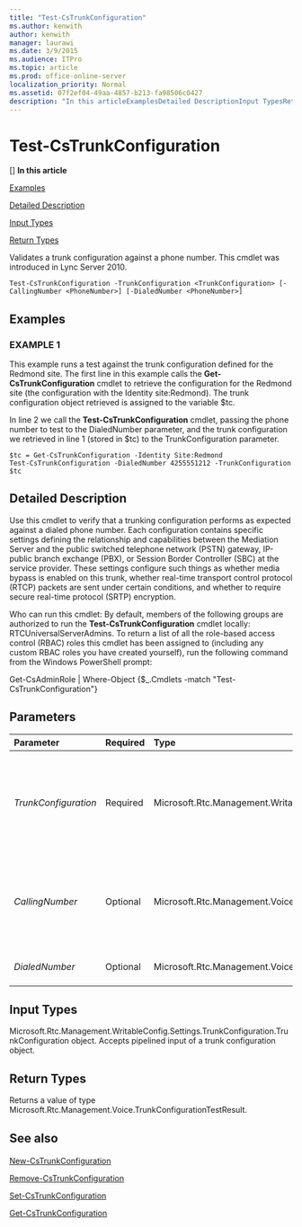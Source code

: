 ```yaml
---
title: "Test-CsTrunkConfiguration"
ms.author: kenwith
author: kenwith
manager: laurawi
ms.date: 3/9/2015
ms.audience: ITPro
ms.topic: article
ms.prod: office-online-server
localization_priority: Normal
ms.assetid: 07f2ef04-49aa-4857-b213-fa98506c0427
description: "In this articleExamplesDetailed DescriptionInput TypesReturn Types"
---
```


# Test-CsTrunkConfiguration
[]
 **In this article**
  
[Examples](#sectionSection0)
  
[Detailed Description](#sectionSection1)
  
[Input Types](#sectionSection2)
  
[Return Types](#sectionSection3)
  
Validates a trunk configuration against a phone number. This cmdlet was introduced in Lync Server 2010.
  
```
Test-CsTrunkConfiguration -TrunkConfiguration <TrunkConfiguration> [-CallingNumber <PhoneNumber>] [-DialedNumber <PhoneNumber>]
```

## Examples
<a name="sectionSection0"> </a>

### EXAMPLE 1

This example runs a test against the trunk configuration defined for the Redmond site. The first line in this example calls the **Get-CsTrunkConfiguration** cmdlet to retrieve the configuration for the Redmond site (the configuration with the Identity site:Redmond). The trunk configuration object retrieved is assigned to the variable $tc. 
  
In line 2 we call the **Test-CsTrunkConfiguration** cmdlet, passing the phone number to test to the DialedNumber parameter, and the trunk configuration we retrieved in line 1 (stored in $tc) to the TrunkConfiguration parameter. 
  
```
$tc = Get-CsTrunkConfiguration -Identity Site:Redmond
Test-CsTrunkConfiguration -DialedNumber 4255551212 -TrunkConfiguration $tc
```

## Detailed Description
<a name="sectionSection1"> </a>

Use this cmdlet to verify that a trunking configuration performs as expected against a dialed phone number. Each configuration contains specific settings defining the relationship and capabilities between the Mediation Server and the public switched telephone network (PSTN) gateway, IP-public branch exchange (PBX), or Session Border Controller (SBC) at the service provider. These settings configure such things as whether media bypass is enabled on this trunk, whether real-time transport control protocol (RTCP) packets are sent under certain conditions, and whether to require secure real-time protocol (SRTP) encryption.
  
Who can run this cmdlet: By default, members of the following groups are authorized to run the **Test-CsTrunkConfiguration** cmdlet locally: RTCUniversalServerAdmins. To return a list of all the role-based access control (RBAC) roles this cmdlet has been assigned to (including any custom RBAC roles you have created yourself), run the following command from the Windows PowerShell prompt: 
  
Get-CsAdminRole | Where-Object {$_.Cmdlets -match "Test-CsTrunkConfiguration"}
  
## Parameters
<a name="sectionSection1"> </a>

|**Parameter**|**Required**|**Type**|**Description**|
|:-----|:-----|:-----|:-----|
| _TrunkConfiguration_ <br/> |Required  <br/> |Microsoft.Rtc.Management.WritableConfig.Settings.TrunkConfiguration.TrunkConfiguration  <br/> |A reference to a trunk configuration object against which to run the test. Trunk configuration objects can be retrieved by calling the **Get-CsTrunkConfiguration** cmdlet.  <br/> |
| _CallingNumber_ <br/> |Optional  <br/> |Microsoft.Rtc.Management.Voice.PhoneNumber  <br/> |When specified, returns the matched outbound translation rules for the specified phone number. For example:  <br/> -CallingNumber "tel:+14255551219"  <br/> |
| _DialedNumber_ <br/> |Optional  <br/> |Microsoft.Rtc.Management.Voice.PhoneNumber  <br/> |The phone number against which to test the configuration.  <br/> |
   
## Input Types
<a name="sectionSection2"> </a>

Microsoft.Rtc.Management.WritableConfig.Settings.TrunkConfiguration.TrunkConfiguration object. Accepts pipelined input of a trunk configuration object.
  
## Return Types
<a name="sectionSection3"> </a>

Returns a value of type Microsoft.Rtc.Management.Voice.TrunkConfigurationTestResult.
  
## See also
<a name="sectionSection3"> </a>

#### 

[New-CsTrunkConfiguration](new-cstrunkconfiguration.md)
  
[Remove-CsTrunkConfiguration](remove-cstrunkconfiguration.md)
  
[Set-CsTrunkConfiguration](set-cstrunkconfiguration.md)
  
[Get-CsTrunkConfiguration](get-cstrunkconfiguration.md)

